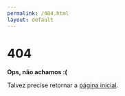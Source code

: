```yaml
---
permalink: /404.html
layout: default
---
```


  <h1>404</h1>
  <p><strong>Ops, não achamos :(</strong></p>
  <p>Talvez precise retornar a <a href="{{site.baseurl}}">página inicial</a>.</p>

